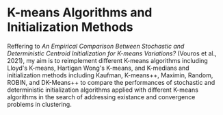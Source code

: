 # K-means Algorithms and Initialization Methods
Reffering to *An Empirical Comparison Between Stochastic and Deterministic Centroid Initialization for K-means Variations?* (Vouros et al., 2021), my aim is to reimplement different K-means algorithms including Lloyd's K-means, Hartigan Wong's K-means, and K-medians and initialization methods including Kaufman, K-means++, Maximin, Random, ROBIN, and DK-Means++ to compare the performances of stochastic and deterministic initialization algorithms applied with different K-means algorithms in the search of addressing existance and convergence problems in clustering.
